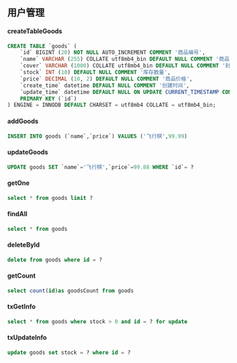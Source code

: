 ## 用户管理

#### createTableGoods
```sql
CREATE TABLE `goods` (
	`id` BIGINT (20) NOT NULL AUTO_INCREMENT COMMENT '商品编号',
	`name` VARCHAR (255) COLLATE utf8mb4_bin DEFAULT NULL COMMENT '商品名称',
	`cover` VARCHAR (1000) COLLATE utf8mb4_bin DEFAULT NULL COMMENT '封面',
	`stock` INT (10) DEFAULT NULL COMMENT '库存数量',
	`price` DECIMAL (10, 2) DEFAULT NULL COMMENT '商品价格',
	`create_time` datetime DEFAULT NULL COMMENT '创建时间',
	`update_time` datetime DEFAULT NULL ON UPDATE CURRENT_TIMESTAMP COMMENT '更新时间',
	PRIMARY KEY (`id`)
) ENGINE = INNODB DEFAULT CHARSET = utf8mb4 COLLATE = utf8mb4_bin;
```
#### addGoods
```sql
INSERT INTO goods (`name`,`price`) VALUES ('飞行棋',99.99)
```
#### updateGoods
```sql
UPDATE goods SET `name`='飞行棋',`price`=99.88 WHERE `id`= ?
```
#### getOne
```sql
select * from goods limit ?
```
#### findAll
```sql
select * from goods
```
#### deleteById
```sql
delete from goods where id = ?
```
#### getCount
```sql
select count(id)as goodsCount from goods
```
#### txGetInfo
```sql
select * from goods where stock > 0 and id = ? for update
```
#### txUpdateInfo
```sql
update goods set stock = ? where id = ?
```